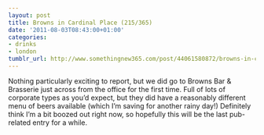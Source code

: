 ```yaml
---
layout: post
title: Browns in Cardinal Place (215/365)
date: '2011-08-03T08:43:00+01:00'
categories:
- drinks
- london
tumblr_url: http://www.somethingnew365.com/post/44061580872/browns-in-cardinal-place-215365
---
```

Nothing particularly exciting to report, but we did go to Browns Bar & Brasserie just across from the office for the first time. Full of lots of corporate types as you’d expect, but they did have a reasonably different menu of beers available (which I’m saving for another rainy day!)
Definitely think I’m a bit boozed out right now, so hopefully this will be the last pub-related entry for a while. 
